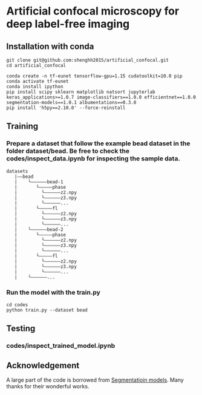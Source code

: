 # Artificial confocal microscopy for deep label-free imaging

## Installation with conda
```shell
git clone git@github.com:shenghh2015/artificial_confocal.git
cd artificial_confocal
```
```
conda create -n tf-eunet tensorflow-gpu=1.15 cudatoolkit=10.0 pip
conda activate tf-eunet
conda install ipython
pip install scipy sklearn matplotlib natsort jupyterlab keras_applications>=1.0.7 image-classifiers==1.0.0 efficientnet==1.0.0 segmentation-models==1.0.1 albumentations==0.3.0
pip install 'h5py==2.10.0' --force-reinstall
```
## Training
### Prepare a dataset that follow the example bead dataset in the folder dataset/bead. Be free to check the codes/inspect_data.ipynb for inspecting the sample data.
```
datasets
   |——bead
   |    └——————bead-1
   |       └—————phase
   |         └——————z2.npy
   |         └——————z3.npy
   |         └——————...
   |       └—————fl
   |         └——————z2.npy
   |         └——————z3.npy
   |         └——————...
   |    └——————bead-2
   |       └—————phase
   |         └——————z2.npy
   |         └——————z3.npy
   |         └——————...
   |       └—————fl
   |         └——————z2.npy
   |         └——————z3.npy
   |         └——————...
   |    └——————...
```
### Run the model with the train.py
``` shell
cd codes
python train.py --dataset bead
```
## Testing
### codes/inspect_trained_model.ipynb

## Acknowledgement
A large part of the code is borrowed from [Segmentatioin models](https://github.com/qubvel/segmentation_models). Many thanks for their wonderful works.